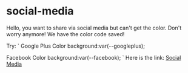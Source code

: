 # social-media

Hello, you want to share via social media but can't get the color. Don't worry anymore! We have the color code saved!

Try:
  `
  Google Plus Color
  background:var(--googleplus);
  
  Facebook Color
  background:var(--facebook);
  `
Here is the link:
  [Social Media]()
